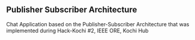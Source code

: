 ## Publisher Subscriber Architecture

Chat Application based on the Publisher-Subscriber Architecture that was implemented during Hack-Kochi #2, IEEE ORE, Kochi Hub



